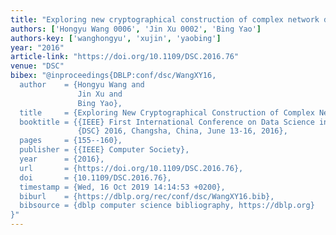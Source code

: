 ```yaml
---
title: "Exploring new cryptographical construction of complex network data"
authors: ['Hongyu Wang 0006', 'Jin Xu 0002', 'Bing Yao']
authors-key: ['wanghongyu', 'xujin', 'yaobing']
year: "2016"
article-link: "https://doi.org/10.1109/DSC.2016.76"
venue: "DSC"
bibex: "@inproceedings{DBLP:conf/dsc/WangXY16,
  author    = {Hongyu Wang and
               Jin Xu and
               Bing Yao},
  title     = {Exploring New Cryptographical Construction of Complex Network Data},
  booktitle = {{IEEE} First International Conference on Data Science in Cyberspace,
               {DSC} 2016, Changsha, China, June 13-16, 2016},
  pages     = {155--160},
  publisher = {{IEEE} Computer Society},
  year      = {2016},
  url       = {https://doi.org/10.1109/DSC.2016.76},
  doi       = {10.1109/DSC.2016.76},
  timestamp = {Wed, 16 Oct 2019 14:14:53 +0200},
  biburl    = {https://dblp.org/rec/conf/dsc/WangXY16.bib},
  bibsource = {dblp computer science bibliography, https://dblp.org}
}"
---
```

